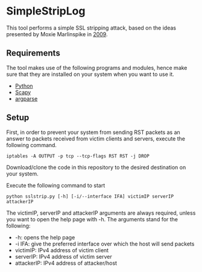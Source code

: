 # SimpleStripLog

This tool performs a simple SSL stripping attack, based on the ideas presented by Moxie Marlinspike in [2009](https://www.blackhat.com/presentations/bh-dc-09/Marlinspike/BlackHat-DC-09-Marlinspike-Defeating-SSL.pdf).

## Requirements

The tool makes use of the following programs and modules, hence make sure that they are installed on your system when you want to use it.
* [Python](https://www.python.org/)
* [Scapy](https://scapy.net/)
* [argparse](https://docs.python.org/3/library/argparse.html)


## Setup

First, in order to prevent your system from sending RST packets as an answer to packets received from victim clients and servers, execute the following command.

    iptables -A OUTPUT -p tcp --tcp-flags RST RST -j DROP

Download/clone the code in this repository to the desired destination on your system.

Execute the following command to start

    python sslstrip.py [-h] [-i/--interface IFA] victimIP serverIP attackerIP
    
The victimIP, serverIP and attackerIP arguments are always required, unless you want to open the help page with -h. The arguments stand for the following:
* -h: opens the help page
* -i IFA: give the preferred interface over which the host will send packets
* victimIP: IPv4 address of victim client
* serverIP: IPv4 address of victim server
* attackerIP: IPv4 address of attacker/host
